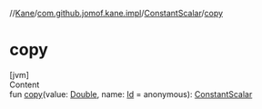//[Kane](../../index.md)/[com.github.jomof.kane.impl](../index.md)/[ConstantScalar](index.md)/[copy](copy.md)



# copy  
[jvm]  
Content  
fun [copy](copy.md)(value: [Double](https://kotlinlang.org/api/latest/jvm/stdlib/kotlin/-double/index.html), name: [Id](../index.md#%5Bcom.github.jomof.kane.impl%2FId%2F%2F%2FPointingToDeclaration%2F%5D%2FClasslikes%2F-1584398989) = anonymous): [ConstantScalar](index.md)  



